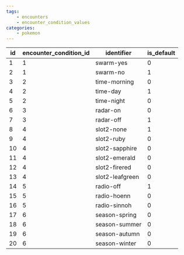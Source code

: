 ```yaml
---
tags:
    - encounters
    - encounter_condition_values
categories:
    - pokemon
---
```


| id | encounter_condition_id |   identifier    | is_default |
|----|------------------------|-----------------|------------|
| 1  | 1                      | swarm-yes       | 0          |
| 2  | 1                      | swarm-no        | 1          |
| 3  | 2                      | time-morning    | 0          |
| 4  | 2                      | time-day        | 1          |
| 5  | 2                      | time-night      | 0          |
| 6  | 3                      | radar-on        | 0          |
| 7  | 3                      | radar-off       | 1          |
| 8  | 4                      | slot2-none      | 1          |
| 9  | 4                      | slot2-ruby      | 0          |
| 10 | 4                      | slot2-sapphire  | 0          |
| 11 | 4                      | slot2-emerald   | 0          |
| 12 | 4                      | slot2-firered   | 0          |
| 13 | 4                      | slot2-leafgreen | 0          |
| 14 | 5                      | radio-off       | 1          |
| 15 | 5                      | radio-hoenn     | 0          |
| 16 | 5                      | radio-sinnoh    | 0          |
| 17 | 6                      | season-spring   | 0          |
| 18 | 6                      | season-summer   | 0          |
| 19 | 6                      | season-autumn   | 0          |
| 20 | 6                      | season-winter   | 0          |
